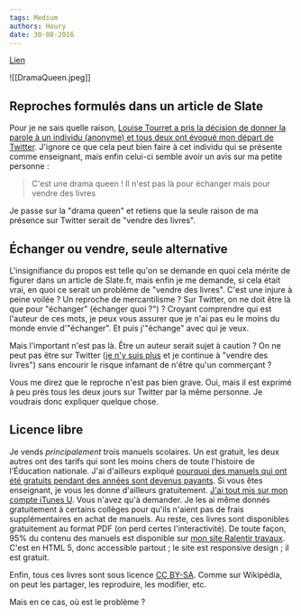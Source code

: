 ```yaml
---
tags: Medium
authors: Houry
date: 30-08-2016
---
```


[Lien](https://medium.com/@yannhoury/le-prof-échangeur-commerçant-e218caf47385)

![[DramaQueen.jpeg]]

## Reproches formulés dans un article de Slate
Pour je ne sais quelle raison, [Louise Tourret a pris la décision de donner la parole à un individu (anonyme) et tous deux ont évoqué mon départ de Twitter](http://m.slate.fr/story/122725/twitter-haine-profs "Sur Twitter, pourquoi tant de haine entre profs"). J'ignore ce que cela peut bien faire à cet individu qui se présente comme enseignant, mais enfin celui-ci semble avoir un avis sur ma petite personne :

> C'est une drama queen ! Il n'est pas là pour échanger mais pour vendre des livres

Je passe sur la "drama queen" et retiens que la seule raison de ma présence sur Twitter serait de "vendre des livres".

## Échanger ou vendre, seule alternative
L'insignifiance du propos est telle qu'on se demande en quoi cela mérite de figurer dans un article de Slate.fr, mais enfin je me demande, si cela était vrai, en quoi ce serait un problème de "vendre des livres". C'est une injure à peine voilée ? Un reproche de mercantilisme ? Sur Twitter, on ne doit être là que pour "échanger" (échanger quoi ?") ? Croyant comprendre qui est l'auteur de ces mots, je peux vous assurer que je n'ai pas eu le moins du monde envie d'"échanger". Et puis j'"échange" avec qui je veux.

Mais l'important n'est pas là. Être un auteur serait sujet à caution ? On ne peut pas être sur Twitter ([je n'y suis plus](https://medium.com/@yannhoury/pourquoi-je-quitte-twitter-9fbe1d262b3c?source=linkShare-5c07e4d0064b-1472550469 "Pourquoi je quitte Twitter") et je continue à "vendre des livres") sans encourir le risque infamant de n'être qu'un commerçant ?

Vous me direz que le reproche n'est pas bien grave. Oui, mais il est exprimé à peu près tous les deux jours sur Twitter par la même personne. Je voudrais donc expliquer quelque chose.

## Licence libre
Je vends *principalement* trois manuels scolaires. Un est gratuit, les deux autres ont des tarifs qui sont les moins chers de toute l'histoire de l'Éducation nationale. J'ai d'ailleurs expliqué [pourquoi des manuels qui ont été gratuits pendant des années sont devenus payants](http://www.ralentirtravaux.com/le_blog/?p=2650 "Le manuel de 6e partout"). Si vous êtes enseignant, je vous les donne d'ailleurs gratuitement. [J'ai tout mis sur mon compte iTunes U](https://itunesu.itunes.apple.com/enroll/DTS-NFK-XTK "iTunes U"). Vous n'avez qu'à demander. Je les ai même donnés gratuitement à certains collèges pour qu'ils n'aient pas de frais supplémentaires en achat de manuels. Au reste, ces livres sont disponibles gratuitement au format PDF (on perd certes l'interactivité). De toute façon, 95% du contenu des manuels est disponible sur [mon site Ralentir travaux](http://www.ralentirtravaux.com "Ralentir travaux"). C'est en HTML 5, donc accessible partout ; le site est responsive design ; il est gratuit.

Enfin, tous ces livres sont sous licence [CC BY-SA](https://creativecommons.org/licenses/by-sa/2.0/fr/ "CC BY-SA"). Comme sur Wikipédia, on peut les partager, les reproduire, les modifier, etc.

Mais en ce cas, où est le problème ?